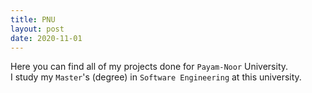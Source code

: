 ```yaml
---
title: PNU
layout: post
date: 2020-11-01
---
```


Here you can find all of my projects done for `Payam-Noor` University.  
I study my `Master`'s (degree) in `Software Engineering` at this university.

<!--more-->

